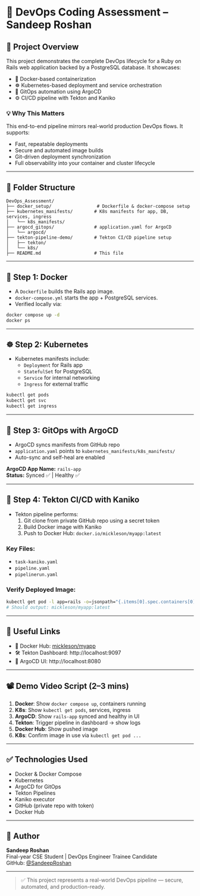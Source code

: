 # 🚀 DevOps Coding Assessment – Sandeep Roshan

## 📖 Project Overview

This project demonstrates the complete DevOps lifecycle for a Ruby on Rails web application backed by a PostgreSQL database. It showcases:

- 🐳 Docker-based containerization
- ☸️ Kubernetes-based deployment and service orchestration
- 🔁 GitOps automation using ArgoCD
- ⚙️ CI/CD pipeline with Tekton and Kaniko

### 💡 Why This Matters

This end-to-end pipeline mirrors real-world production DevOps flows. It supports:
- Fast, repeatable deployments
- Secure and automated image builds
- Git-driven deployment synchronization
- Full observability into your container and cluster lifecycle

---

## 🧱 Folder Structure

```
DevOps_Assessment/
├── docker_setup/                 # Dockerfile & docker-compose setup
├── kubernetes_manifests/        # K8s manifests for app, DB, services, ingress
│   └── k8s_manifests/
├── argocd_gitops/               # application.yaml for ArgoCD
│   └── argocd/
├── tekton-pipeline-demo/        # Tekton CI/CD pipeline setup
│   ├── tekton/
│   └── k8s/
├── README.md                    # This file
```

---

## 🐳 Step 1: Docker

- A `Dockerfile` builds the Rails app image.
- `docker-compose.yml` starts the app + PostgreSQL services.
- Verified locally via:

```bash
docker compose up -d
docker ps
```

---

## ☸️ Step 2: Kubernetes

- Kubernetes manifests include:
  - `Deployment` for Rails app
  - `StatefulSet` for PostgreSQL
  - `Service` for internal networking
  - `Ingress` for external traffic

```bash
kubectl get pods
kubectl get svc
kubectl get ingress
```

---

## 🚀 Step 3: GitOps with ArgoCD

- ArgoCD syncs manifests from GitHub repo
- `application.yaml` points to `kubernetes_manifests/k8s_manifests/`
- Auto-sync and self-heal are enabled

**ArgoCD App Name:** `rails-app`  
**Status:** Synced ✅ | Healthy ✅

---

## 🔁 Step 4: Tekton CI/CD with Kaniko

- Tekton pipeline performs:
  1. Git clone from private GitHub repo using a secret token
  2. Build Docker image with Kaniko
  3. Push to Docker Hub: `docker.io/mickleson/myapp:latest`

### Key Files:
- `task-kaniko.yaml`
- `pipeline.yaml`
- `pipelinerun.yaml`

### Verify Deployed Image:
```bash
kubectl get pod -l app=rails -o=jsonpath="{.items[0].spec.containers[0].image}"
# Should output: mickleson/myapp:latest
```

---

## 🔗 Useful Links

- 🐳 Docker Hub: [mickleson/myapp](https://hub.docker.com/r/mickleson/myapp)
- 🛠 Tekton Dashboard: http://localhost:9097
- 🚀 ArgoCD UI: http://localhost:8080

---

## 📽️ Demo Video Script (2–3 mins)

1. **Docker**: Show `docker compose up`, containers running
2. **K8s**: Show `kubectl get pods`, services, ingress
3. **ArgoCD**: Show `rails-app` synced and healthy in UI
4. **Tekton**: Trigger pipeline in dashboard → show logs
5. **Docker Hub**: Show pushed image
6. **K8s**: Confirm image in use via `kubectl get pod ...`

---

## ✅ Technologies Used

- Docker & Docker Compose
- Kubernetes
- ArgoCD for GitOps
- Tekton Pipelines
- Kaniko executor
- GitHub (private repo with token)
- Docker Hub

---

## 🙌 Author

**Sandeep Roshan**  
Final-year CSE Student | DevOps Engineer Trainee Candidate  
GitHub: [@SandeepRoshan](https://github.com/SandeepRoshan)

---

> ✅ This project represents a real-world DevOps pipeline — secure, automated, and production-ready.
